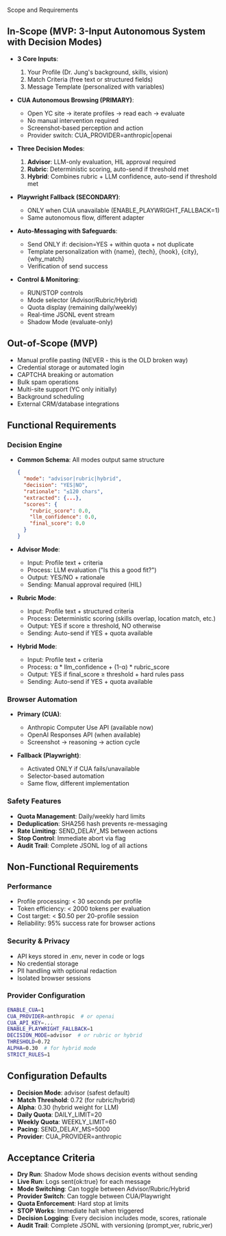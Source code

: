 Scope and Requirements

## In-Scope (MVP: 3-Input Autonomous System with Decision Modes)
- **3 Core Inputs**:
  1. Your Profile (Dr. Jung's background, skills, vision)
  2. Match Criteria (free text or structured fields)
  3. Message Template (personalized with variables)

- **CUA Autonomous Browsing (PRIMARY)**:
  - Open YC site → iterate profiles → read each → evaluate
  - No manual intervention required
  - Screenshot-based perception and action
  - Provider switch: CUA_PROVIDER=anthropic|openai

- **Three Decision Modes**:
  1. **Advisor**: LLM-only evaluation, HIL approval required
  2. **Rubric**: Deterministic scoring, auto-send if threshold met
  3. **Hybrid**: Combines rubric + LLM confidence, auto-send if threshold met

- **Playwright Fallback (SECONDARY)**:
  - ONLY when CUA unavailable (ENABLE_PLAYWRIGHT_FALLBACK=1)
  - Same autonomous flow, different adapter

- **Auto-Messaging with Safeguards**:
  - Send ONLY if: decision=YES + within quota + not duplicate
  - Template personalization with {name}, {tech}, {hook}, {city}, {why_match}
  - Verification of send success

- **Control & Monitoring**:
  - RUN/STOP controls
  - Mode selector (Advisor/Rubric/Hybrid)
  - Quota display (remaining daily/weekly)
  - Real-time JSONL event stream
  - Shadow Mode (evaluate-only)

## Out-of-Scope (MVP)
- Manual profile pasting (NEVER - this is the OLD broken way)
- Credential storage or automated login
- CAPTCHA breaking or automation
- Bulk spam operations
- Multi-site support (YC only initially)
- Background scheduling
- External CRM/database integrations

## Functional Requirements

### Decision Engine
- **Common Schema**: All modes output same structure
  ```json
  {
    "mode": "advisor|rubric|hybrid",
    "decision": "YES|NO",
    "rationale": "≤120 chars",
    "extracted": {...},
    "scores": {
      "rubric_score": 0.0,
      "llm_confidence": 0.0,
      "final_score": 0.0
    }
  }
  ```

- **Advisor Mode**:
  - Input: Profile text + criteria
  - Process: LLM evaluation ("Is this a good fit?")
  - Output: YES/NO + rationale
  - Sending: Manual approval required (HIL)

- **Rubric Mode**:
  - Input: Profile text + structured criteria
  - Process: Deterministic scoring (skills overlap, location match, etc.)
  - Output: YES if score ≥ threshold, NO otherwise
  - Sending: Auto-send if YES + quota available

- **Hybrid Mode**:
  - Input: Profile text + criteria
  - Process: α * llm_confidence + (1-α) * rubric_score
  - Output: YES if final_score ≥ threshold + hard rules pass
  - Sending: Auto-send if YES + quota available

### Browser Automation
- **Primary (CUA)**:
  - Anthropic Computer Use API (available now)
  - OpenAI Responses API (when available)
  - Screenshot → reasoning → action cycle

- **Fallback (Playwright)**:
  - Activated ONLY if CUA fails/unavailable
  - Selector-based automation
  - Same flow, different implementation

### Safety Features
- **Quota Management**: Daily/weekly hard limits
- **Deduplication**: SHA256 hash prevents re-messaging
- **Rate Limiting**: SEND_DELAY_MS between actions
- **Stop Control**: Immediate abort via flag
- **Audit Trail**: Complete JSONL log of all actions

## Non-Functional Requirements

### Performance
- Profile processing: < 30 seconds per profile
- Token efficiency: < 2000 tokens per evaluation
- Cost target: < $0.50 per 20-profile session
- Reliability: 95% success rate for browser actions

### Security & Privacy
- API keys stored in .env, never in code or logs
- No credential storage
- PII handling with optional redaction
- Isolated browser sessions

### Provider Configuration
```bash
ENABLE_CUA=1
CUA_PROVIDER=anthropic  # or openai
CUA_API_KEY=...
ENABLE_PLAYWRIGHT_FALLBACK=1
DECISION_MODE=advisor  # or rubric or hybrid
THRESHOLD=0.72
ALPHA=0.30  # for hybrid mode
STRICT_RULES=1
```

## Configuration Defaults
- **Decision Mode**: advisor (safest default)
- **Match Threshold**: 0.72 (for rubric/hybrid)
- **Alpha**: 0.30 (hybrid weight for LLM)
- **Daily Quota**: DAILY_LIMIT=20
- **Weekly Quota**: WEEKLY_LIMIT=60
- **Pacing**: SEND_DELAY_MS=5000
- **Provider**: CUA_PROVIDER=anthropic

## Acceptance Criteria
- **Dry Run**: Shadow Mode shows decision events without sending
- **Live Run**: Logs sent{ok:true} for each message
- **Mode Switching**: Can toggle between Advisor/Rubric/Hybrid
- **Provider Switch**: Can toggle between CUA/Playwright
- **Quota Enforcement**: Hard stop at limits
- **STOP Works**: Immediate halt when triggered
- **Decision Logging**: Every decision includes mode, scores, rationale
- **Audit Trail**: Complete JSONL with versioning (prompt_ver, rubric_ver)